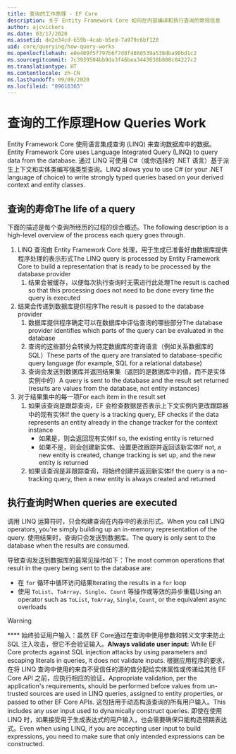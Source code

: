 ```yaml
---
title: 查询的工作原理 - EF Core
description: 关于 Entity Framework Core 如何在内部编译和执行查询的常规信息
author: ajcvickers
ms.date: 03/17/2020
ms.assetid: de2e34cd-659b-4cab-b5ed-7a979c6bf120
uid: core/querying/how-query-works
ms.openlocfilehash: e0e489f5f797b6f7d8f4860539a538dba90bd1c2
ms.sourcegitcommit: 7c3939504bb9da3f46bea3443638b808c04227c2
ms.translationtype: HT
ms.contentlocale: zh-CN
ms.lasthandoff: 09/09/2020
ms.locfileid: "89616365"
---
```

# <a name="how-queries-work"></a><span data-ttu-id="5a8c0-103">查询的工作原理</span><span class="sxs-lookup"><span data-stu-id="5a8c0-103">How Queries Work</span></span>

<span data-ttu-id="5a8c0-104">Entity Framework Core 使用语言集成查询 (LINQ) 来查询数据库中的数据。</span><span class="sxs-lookup"><span data-stu-id="5a8c0-104">Entity Framework Core uses Language Integrated Query (LINQ) to query data from the database.</span></span> <span data-ttu-id="5a8c0-105">通过 LINQ 可使用 C#（或你选择的 .NET 语言）基于派生上下文和实体类编写强类型查询。</span><span class="sxs-lookup"><span data-stu-id="5a8c0-105">LINQ allows you to use C# (or your .NET language of choice) to write strongly typed queries based on your derived context and entity classes.</span></span>

## <a name="the-life-of-a-query"></a><span data-ttu-id="5a8c0-106">查询的寿命</span><span class="sxs-lookup"><span data-stu-id="5a8c0-106">The life of a query</span></span>

<span data-ttu-id="5a8c0-107">下面的描述是每个查询所经历的过程的综合概述。</span><span class="sxs-lookup"><span data-stu-id="5a8c0-107">The following description is a high-level overview of the process each query goes through.</span></span>

1. <span data-ttu-id="5a8c0-108">LINQ 查询由 Entity Framework Core 处理，用于生成已准备好由数据库提供程序处理的表示形式</span><span class="sxs-lookup"><span data-stu-id="5a8c0-108">The LINQ query is processed by Entity Framework Core to build a representation that is ready to be processed by the database provider</span></span>
   1. <span data-ttu-id="5a8c0-109">结果会被缓存，以便每次执行查询时无需进行此处理</span><span class="sxs-lookup"><span data-stu-id="5a8c0-109">The result is cached so that this processing does not need to be done every time the query is executed</span></span>
2. <span data-ttu-id="5a8c0-110">结果会传递到数据库提供程序</span><span class="sxs-lookup"><span data-stu-id="5a8c0-110">The result is passed to the database provider</span></span>
   1. <span data-ttu-id="5a8c0-111">数据库提供程序确定可以在数据库中评估查询的哪些部分</span><span class="sxs-lookup"><span data-stu-id="5a8c0-111">The database provider identifies which parts of the query can be evaluated in the database</span></span>
   2. <span data-ttu-id="5a8c0-112">查询的这些部分会转换为特定数据库的查询语言（例如关系数据库的 SQL）</span><span class="sxs-lookup"><span data-stu-id="5a8c0-112">These parts of the query are translated to database-specific query language (for example, SQL for a relational database)</span></span>
   3. <span data-ttu-id="5a8c0-113">查询会发送到数据库并返回结果集（返回的是数据库中的值，而不是实体实例中的）</span><span class="sxs-lookup"><span data-stu-id="5a8c0-113">A query is sent to the database and the result set returned (results are values from the database, not entity instances)</span></span>
3. <span data-ttu-id="5a8c0-114">对于结果集中的每一项</span><span class="sxs-lookup"><span data-stu-id="5a8c0-114">For each item in the result set</span></span>
   1. <span data-ttu-id="5a8c0-115">如果该查询是跟踪查询，EF 会检查数据是否表示上下文实例内更改跟踪器中的现有实体</span><span class="sxs-lookup"><span data-stu-id="5a8c0-115">If the query is a tracking query, EF checks if the data represents an entity already in the change tracker for the context instance</span></span>
      * <span data-ttu-id="5a8c0-116">如果是，则会返回现有实体</span><span class="sxs-lookup"><span data-stu-id="5a8c0-116">If so, the existing entity is returned</span></span>
      * <span data-ttu-id="5a8c0-117">如果不是，则会创建新实体、设置更改跟踪并返回该新实体</span><span class="sxs-lookup"><span data-stu-id="5a8c0-117">If not, a new entity is created, change tracking is set up, and the new entity is returned</span></span>
   2. <span data-ttu-id="5a8c0-118">如果该查询是非跟踪查询，将始终创建并返回新实体</span><span class="sxs-lookup"><span data-stu-id="5a8c0-118">If the query is a no-tracking query, then a new entity is always created and returned</span></span>

## <a name="when-queries-are-executed"></a><span data-ttu-id="5a8c0-119">执行查询时</span><span class="sxs-lookup"><span data-stu-id="5a8c0-119">When queries are executed</span></span>

<span data-ttu-id="5a8c0-120">调用 LINQ 运算符时，只会构建查询在内存中的表示形式。</span><span class="sxs-lookup"><span data-stu-id="5a8c0-120">When you call LINQ operators, you're simply building up an in-memory representation of the query.</span></span> <span data-ttu-id="5a8c0-121">使用结果时，查询只会发送到数据库。</span><span class="sxs-lookup"><span data-stu-id="5a8c0-121">The query is only sent to the database when the results are consumed.</span></span>

<span data-ttu-id="5a8c0-122">导致查询发送到数据库的最常见操作如下：</span><span class="sxs-lookup"><span data-stu-id="5a8c0-122">The most common operations that result in the query being sent to the database are:</span></span>

* <span data-ttu-id="5a8c0-123">在 `for` 循环中循环访问结果</span><span class="sxs-lookup"><span data-stu-id="5a8c0-123">Iterating the results in a `for` loop</span></span>
* <span data-ttu-id="5a8c0-124">使用 `ToList`、`ToArray`、`Single`、`Count` 等操作或等效的异步重载</span><span class="sxs-lookup"><span data-stu-id="5a8c0-124">Using an operator such as `ToList`, `ToArray`, `Single`, `Count`, or the equivalent async overloads</span></span>

> [!WARNING]  
> <span data-ttu-id="5a8c0-125">\*\*\*\* 始终验证用户输入：虽然 EF Core通过在查询中使用参数和转义文字来防止 SQL 注入攻击，但它不会验证输入。</span><span class="sxs-lookup"><span data-stu-id="5a8c0-125">**Always validate user input:** While EF Core protects against SQL injection attacks by using parameters and escaping literals in queries, it does not validate inputs.</span></span> <span data-ttu-id="5a8c0-126">根据应用程序的要求，在将 LINQ 查询中使用的来自不受信任的源的值分配给实体属性或传递给其他 EF Core API 之前，应执行相应的验证。</span><span class="sxs-lookup"><span data-stu-id="5a8c0-126">Appropriate validation, per the application's requirements, should be performed before values from un-trusted sources are used in LINQ queries, assigned to entity properties, or passed to other EF Core APIs.</span></span> <span data-ttu-id="5a8c0-127">这包括用于动态构造查询的所有用户输入。</span><span class="sxs-lookup"><span data-stu-id="5a8c0-127">This includes any user input used to dynamically construct queries.</span></span> <span data-ttu-id="5a8c0-128">即使在使用 LINQ 时，如果接受用于生成表达式的用户输入，也会需要确保只能构造预期表达式。</span><span class="sxs-lookup"><span data-stu-id="5a8c0-128">Even when using LINQ, if you are accepting user input to build expressions, you need to make sure that only intended expressions can be constructed.</span></span>
